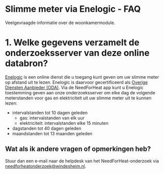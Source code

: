 # Slimme meter via Enelogic - FAQ

Veelgevraagde informatie over de woonkamermodule.

# 1. Welke gegevens verzamelt de onderzoeksserver van deze online databron?

[Enelogic](https://enelogic.com/) is een online dienst die u toegang kunt geven om uw slimme meter op afstand uit te lezen. Enelogic is daarvoor gecertificeerd als [Overige Diensten Aanbieder (ODA)](https://nl.wikipedia.org/wiki/Overige_Diensten_Aanbieder). Via de NeedForHeat app kunt u Enelogic toestemming geven aan onze onderzoeksserver om elke dag de volgende meterstanden voor gas en elektriciteit uit uw slimme meter uit te kunnen lezen:

 - intervalstanden tot 10 dagen geleden
    - gas: intervalstanden van elk uur
    - elektriciteit: intervalstanden elke 15 minuten
- dagstanden tot 40 dagen geleden
- maandstanden tot 13 maanden geleden

## Wat als ik andere vragen of opmerkingen heb?
Stuur dan een e-mail naar de helpdesk van het NeedForHeat-onderzoek via [needforheatonderzoek@windesheim.nl](needforheatonderzoek@windesheim.nl).
